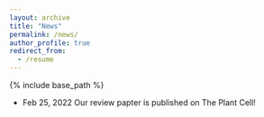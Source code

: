 ```yaml
---
layout: archive
title: "News"
permalink: /news/
author_profile: true
redirect_from:
  - /resume
---
```


{% include base_path %}

* Feb 25, 2022
Our review papter is published on The Plant Cell!